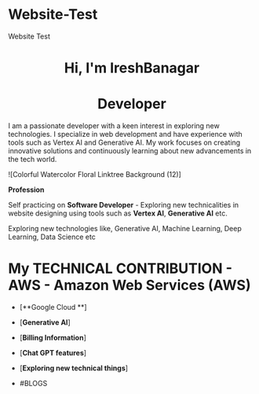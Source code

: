 # Website-Test
Website Test

<h1 align="center">Hi, I'm IreshBanagar </h1>

<h1 align="center"> Developer </h1>

I am a passionate developer with a keen interest in exploring new technologies. I specialize in web development and have experience with tools such as Vertex AI and Generative AI. My work focuses on creating innovative solutions and continuously learning about new advancements in the tech world.

![Colorful Watercolor Floral Linktree Background (12)]

**Profession**

Self practicing on ******Software Developer****** - Exploring new technicalities in website designing using tools such as **Vertex AI**, **Generative AI** etc.

<p align="left"> Exploring new technologies like, Generative AI, Machine Learning, Deep Learning, Data Science etc</p>


# **My TECHNICAL CONTRIBUTION - AWS - Amazon Web Services (AWS)**

- [**Google Cloud **]
- [**Generative AI**]
- [**Billing Information**]
- [**Chat GPT features**]
- [**Exploring new technical things**]

- #BLOGS
